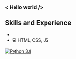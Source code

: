 ### < Hello world />

## Skills and Experience
* 
* 💻 HTML, CSS, JS

[![Python 3.8](https://img.shields.io/badge/python-3.8-blue.svg)](https://www.python.org/downloads/release/python-360/)
